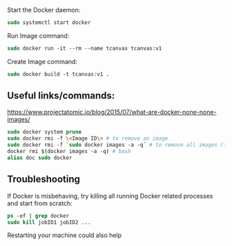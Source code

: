 Start the Docker daemon:
```tcsh
sudo systemctl start docker
```
Run Image command:
```tcsh
sudo docker run -it --rm --name tcanvas tcanvas:v1
```
Create Image command:
```tcsh
sudo docker build -t tcanvas:v1 .
```

## Useful links/commands:

https://www.projectatomic.io/blog/2015/07/what-are-docker-none-none-images/

```tcsh
sudo docker system prune
sudo docker rmi -f \<Image ID\> # to remove an image
sudo docker rmi -f `sudo docker images -a -q` # to remove all images (tcsh)
docker rmi $(docker images -a -q) # bash
alias doc sudo docker
```

## Troubleshooting

If Docker is misbehaving, try killing all running Docker related processes and start from scratch:
```tcsh
ps -ef | grep docker
sudo kill jobID1 jobID2 ...
```
Restarting your machine could also help
